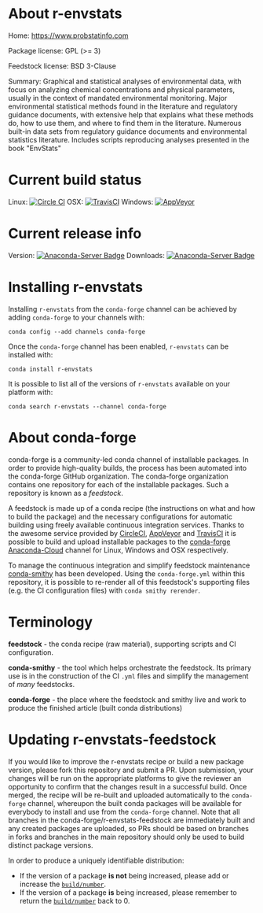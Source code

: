About r-envstats
================

Home: https://www.probstatinfo.com

Package license: GPL (>= 3)

Feedstock license: BSD 3-Clause

Summary: Graphical and statistical analyses of environmental data, with  focus on analyzing chemical concentrations and physical parameters, usually in  the context of mandated environmental monitoring.  Major environmental  statistical methods found in the literature and regulatory guidance documents,  with extensive help that explains what these methods do, how to use them,  and where to find them in the literature.  Numerous built-in data sets from  regulatory guidance documents and environmental statistics literature.  Includes  scripts reproducing analyses presented in the book "EnvStats"



Current build status
====================

Linux: [![Circle CI](https://circleci.com/gh/conda-forge/r-envstats-feedstock.svg?style=shield)](https://circleci.com/gh/conda-forge/r-envstats-feedstock)
OSX: [![TravisCI](https://travis-ci.org/conda-forge/r-envstats-feedstock.svg?branch=master)](https://travis-ci.org/conda-forge/r-envstats-feedstock)
Windows: [![AppVeyor](https://ci.appveyor.com/api/projects/status/github/conda-forge/r-envstats-feedstock?svg=True)](https://ci.appveyor.com/project/conda-forge/r-envstats-feedstock/branch/master)

Current release info
====================
Version: [![Anaconda-Server Badge](https://anaconda.org/conda-forge/r-envstats/badges/version.svg)](https://anaconda.org/conda-forge/r-envstats)
Downloads: [![Anaconda-Server Badge](https://anaconda.org/conda-forge/r-envstats/badges/downloads.svg)](https://anaconda.org/conda-forge/r-envstats)

Installing r-envstats
=====================

Installing `r-envstats` from the `conda-forge` channel can be achieved by adding `conda-forge` to your channels with:

```
conda config --add channels conda-forge
```

Once the `conda-forge` channel has been enabled, `r-envstats` can be installed with:

```
conda install r-envstats
```

It is possible to list all of the versions of `r-envstats` available on your platform with:

```
conda search r-envstats --channel conda-forge
```


About conda-forge
=================

conda-forge is a community-led conda channel of installable packages.
In order to provide high-quality builds, the process has been automated into the
conda-forge GitHub organization. The conda-forge organization contains one repository
for each of the installable packages. Such a repository is known as a *feedstock*.

A feedstock is made up of a conda recipe (the instructions on what and how to build
the package) and the necessary configurations for automatic building using freely
available continuous integration services. Thanks to the awesome service provided by
[CircleCI](https://circleci.com/), [AppVeyor](http://www.appveyor.com/)
and [TravisCI](https://travis-ci.org/) it is possible to build and upload installable
packages to the [conda-forge](https://anaconda.org/conda-forge)
[Anaconda-Cloud](http://docs.anaconda.org/) channel for Linux, Windows and OSX respectively.

To manage the continuous integration and simplify feedstock maintenance
[conda-smithy](http://github.com/conda-forge/conda-smithy) has been developed.
Using the ``conda-forge.yml`` within this repository, it is possible to re-render all of
this feedstock's supporting files (e.g. the CI configuration files) with ``conda smithy rerender``.


Terminology
===========

**feedstock** - the conda recipe (raw material), supporting scripts and CI configuration.

**conda-smithy** - the tool which helps orchestrate the feedstock.
                   Its primary use is in the construction of the CI ``.yml`` files
                   and simplify the management of *many* feedstocks.

**conda-forge** - the place where the feedstock and smithy live and work to
                  produce the finished article (built conda distributions)


Updating r-envstats-feedstock
=============================

If you would like to improve the r-envstats recipe or build a new
package version, please fork this repository and submit a PR. Upon submission,
your changes will be run on the appropriate platforms to give the reviewer an
opportunity to confirm that the changes result in a successful build. Once
merged, the recipe will be re-built and uploaded automatically to the
`conda-forge` channel, whereupon the built conda packages will be available for
everybody to install and use from the `conda-forge` channel.
Note that all branches in the conda-forge/r-envstats-feedstock are
immediately built and any created packages are uploaded, so PRs should be based
on branches in forks and branches in the main repository should only be used to
build distinct package versions.

In order to produce a uniquely identifiable distribution:
 * If the version of a package **is not** being increased, please add or increase
   the [``build/number``](http://conda.pydata.org/docs/building/meta-yaml.html#build-number-and-string).
 * If the version of a package **is** being increased, please remember to return
   the [``build/number``](http://conda.pydata.org/docs/building/meta-yaml.html#build-number-and-string)
   back to 0.
